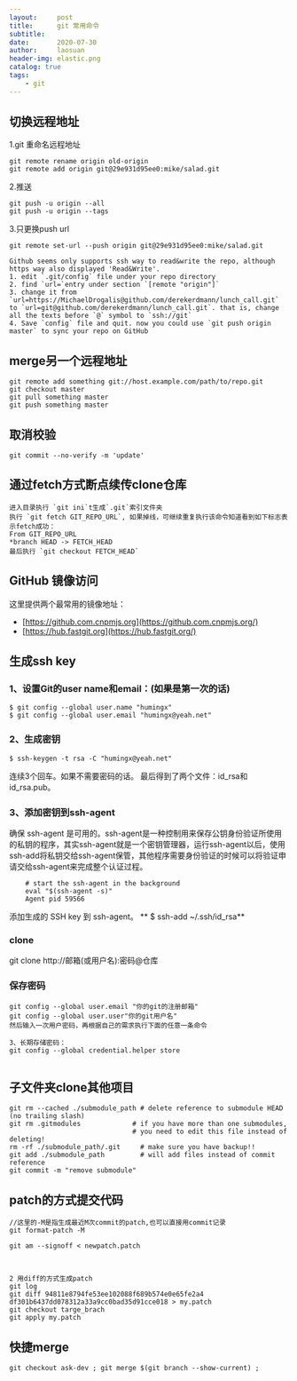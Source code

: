 ```yaml
---
layout:     post
title:      git 常用命令
subtitle:   
date:       2020-07-30
author:     laosuan
header-img: elastic.png
catalog: true
tags:
    - git
---
```


##  切换远程地址

1.git 重命名远程地址

```
git remote rename origin old-origin
git remote add origin git@29e931d95ee0:mike/salad.git
```

2.推送

```
git push -u origin --all
git push -u origin --tags
```

3.只更换push url

```
git remote set-url --push origin git@29e931d95ee0:mike/salad.git

Github seems only supports ssh way to read&write the repo, although https way also displayed 'Read&Write'.
1. edit `.git/config` file under your repo directory
2. find `url=`entry under section `[remote "origin"]`
3. change it from `url=https://MichaelDrogalis@github.com/derekerdmann/lunch_call.git` to `url=git@github.com/derekerdmann/lunch_call.git`. that is, change all the texts before `@` symbol to `ssh://git`
4. Save `config` file and quit. now you could use `git push origin master` to sync your repo on GitHub
```



## merge另一个远程地址

```
git remote add something git://host.example.com/path/to/repo.git
git checkout master
git pull something master
git push something master
```



## 取消校验

```
git commit --no-verify -m 'update'
```

## 

## 通过fetch方式断点续传clone仓库



```
进入目录执行 `git ini`t生成`.git`索引文件夹
执行 `git fetch GIT_REPO_URL`, 如果掉线，可继续重复执行该命令知道看到如下标志表示fetch成功：
From GIT_REPO_URL
*branch HEAD -> FETCH_HEAD
最后执行 `git checkout FETCH_HEAD`
```





## GitHub 镜像访问

这里提供两个最常用的镜像地址：

- [https://github.com.cnpmjs.org](https://github.com.cnpmjs.org/)
- [https://hub.fastgit.org](https://hub.fastgit.org/)



## 生成ssh key

### 1、设置Git的user name和email：(如果是第一次的话)

    $ git config --global user.name "humingx"
    $ git config --global user.email "humingx@yeah.net"
### 2、生成密钥

    $ ssh-keygen -t rsa -C "humingx@yeah.net"
连续3个回车。如果不需要密码的话。
最后得到了两个文件：id_rsa和id_rsa.pub。

### 3、添加密钥到ssh-agent

确保 ssh-agent 是可用的。ssh-agent是一种控制用来保存公钥身份验证所使用的私钥的程序，其实ssh-agent就是一个密钥管理器，运行ssh-agent以后，使用ssh-add将私钥交给ssh-agent保管，其他程序需要身份验证的时候可以将验证申请交给ssh-agent来完成整个认证过程。
```
    # start the ssh-agent in the background
    eval "$(ssh-agent -s)"
    Agent pid 59566
````

添加生成的 SSH key 到 ssh-agent。
**    $ ssh-add ~/.ssh/id_rsa**

### clone
git clone http://邮箱(或用户名):密码@仓库

### 保存密码
```
git config --global user.email "你的git的注册邮箱"
git config --global user.user"你的git用户名"
然后输入一次用户密码，再根据自己的需求执行下面的任意一条命令

3、长期存储密码：
git config --global credential.helper store


````



## 子文件夹clone其他项目

```
git rm --cached ./submodule_path # delete reference to submodule HEAD (no trailing slash)
git rm .gitmodules             # if you have more than one submodules,
                               # you need to edit this file instead of deleting!
rm -rf ./submodule_path/.git     # make sure you have backup!!
git add ./submodule_path         # will add files instead of commit reference
git commit -m "remove submodule"
```





## patch的方式提交代码

```
//这里的-M是指生成最近M次commit的patch,也可以直接用commit记录
git format-patch -M

git am --signoff < newpatch.patch



2 用diff的方式生成patch
git log
git diff 94811e8794fe53ee102088f689b574e0e65fe2a4 df301b6437dd078312a33a9cc0bad35d91cce018 > my.patch
git checkout targe_brach
git apply my.patch

```



## 快捷merge

```
git checkout ask-dev ; git merge $(git branch --show-current) ; 
```





